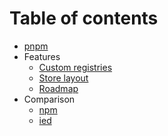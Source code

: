 # Table of contents

* [pnpm](../README.md)
* Features
  * [Custom registries](custom-registries.md)
  * [Store layout](store-layout.md)
  * [Roadmap](roadmap.md)
* Comparison
  * [npm](vs-npm.md)
  * [ied](vs-ied.md)
